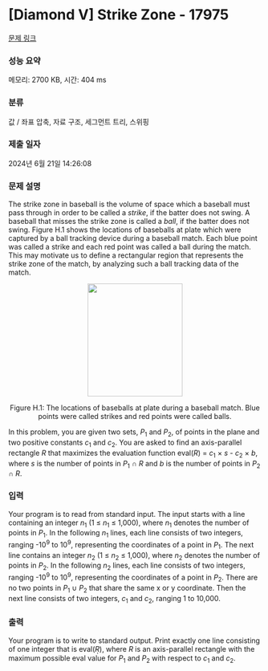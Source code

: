 # [Diamond V] Strike Zone - 17975 

[문제 링크](https://www.acmicpc.net/problem/17975) 

### 성능 요약

메모리: 2700 KB, 시간: 404 ms

### 분류

값 / 좌표 압축, 자료 구조, 세그먼트 트리, 스위핑

### 제출 일자

2024년 6월 21일 14:26:08

### 문제 설명

<p>The strike zone in baseball is the volume of space which a baseball must pass through in order to be called a <em>strike</em>, if the batter does not swing. A baseball that misses the strike zone is called a <em>ball</em>, if the batter does not swing. Figure H.1 shows the locations of baseballs at plate which were captured by a ball tracking device during a baseball match. Each blue point was called a strike and each red point was called a ball during the match. This may motivate us to define a rectangular region that represents the strike zone of the match, by analyzing such a ball tracking data of the match.</p>

<p style="text-align: center;"><img alt="" src="https://upload.acmicpc.net/b99c66f9-41bf-4e51-aaec-397af14b56ce/-/preview/" style="width: 189px; height: 225px;"></p>

<p style="text-align: center;">Figure H.1: The locations of baseballs at plate during a baseball match. Blue points were called strikes and red points were called balls.</p>

<p>In this problem, you are given two sets, <em>P</em><sub>1</sub> and <em>P</em><sub>2</sub>, of points in the plane and two positive constants <em>c</em><sub>1</sub> and <em>c</em><sub>2</sub>. You are asked to find an axis-parallel rectangle <em>R</em> that maximizes the evaluation function eval(<em>R</em>) = <em>c</em><sub>1</sub> × <em>s</em> - <em>c</em><sub>2</sub> × <em>b</em>, where <em>s</em> is the number of points in <em>P</em><sub>1</sub> ∩ <em>R</em> and <em>b</em> is the number of points in <em>P</em><sub>2</sub> ∩ <em>R</em>.</p>

### 입력 

 <p>Your program is to read from standard input. The input starts with a line containing an integer <em>n</em><sub>1</sub> (1 ≤ <em>n</em><sub>1</sub> ≤ 1,000), where <em>n</em><sub>1</sub> denotes the number of points in <em>P</em><sub>1</sub>. In the following <em>n</em><sub>1</sub> lines, each line consists of two integers, ranging -10<sup>9</sup> to 10<sup>9</sup>, representing the coordinates of a point in <em>P</em><sub>1</sub>. The next line contains an integer <em>n</em><sub>2</sub> (1 ≤ <em>n</em><sub>2</sub> ≤ 1,000), where <em>n</em><sub>2</sub> denotes the number of points in <em>P</em><sub>2</sub>. In the following <em>n</em><sub>2</sub> lines, each line consists of two integers, ranging -10<sup>9</sup> to 10<sup>9</sup>, representing the coordinates of a point in <em>P</em><sub>2</sub>. There are no two points in <em>P</em><sub>1</sub> ∪ <em>P</em><sub>2</sub> that share the same x or y coordinate. Then the next line consists of two integers, <em>c</em><sub>1</sub> and <em>c</em><sub>2</sub>, ranging 1 to 10,000.</p>

### 출력 

 <p>Your program is to write to standard output. Print exactly one line consisting of one integer that is eval(ܴ<em>R</em>), where <em>R</em> is an axis-parallel rectangle with the maximum possible eval value for <em>P</em><sub>1</sub> and <em>P</em><sub>2</sub> with respect to <em>c</em><sub>1</sub> and <em>c</em><sub>2</sub>.</p>

